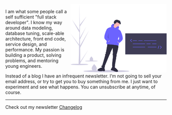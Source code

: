 <img width="300" src="https://raw.githubusercontent.com/joekaiser/joekaiser/master/assets/img/undraw_hacker_mindset_gjwq.svg" align="right">

I am what some people call a self sufficient "full stack developer". I know my way around data modeling, database tuning, scale-able architecture, front end code, service design, and performance. My passion is building a product, solving problems, and mentoring young engineers. 

Instead of a blog I have an infrequent newsletter. I’m not going to sell your email address, or try to get you to buy something from me. I just want to experiment and see what happens. You can unsubscribe at anytime, of course. 

---

Check out my newsletter [Changelog](https://volleyy.com/changelog/)

